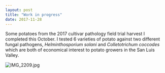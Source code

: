 ```yaml
---
layout: post
title: "Work in progress"
date: 2017-11-28
---
```


Some potatoes from the 2017 cultivar pathology field trial harvest I completed this October. I tested 6 varieties of potato against two different fungal pathogens, *Helminthosporium solani* and *Colletotrichum coccodes* which are both of economical interest to potato growers in the San Luis Valley.


![IMG_2209.jpg](/fjlicht.github.io/_posts/IMG_2209.jpg "Purple Maj.Infection")
